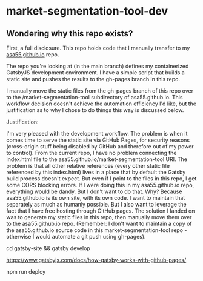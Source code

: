 # market-segmentation-tool-dev

## Wondering why this repo exists?

First, a full disclosure. This repo holds code that I manually transfer to my [asa55.github.io](https://github.com/asa55/asa55.github.io) repo.

The repo you're looking at (in the main branch) defines my containerized GatsbyJS development environment. I have a simple script that builds a static site and pushes the results to the gh-pages branch in this repo.

I manually move the static files from the gh-pages branch of this repo over to the /market-segmentation-tool subdirectory of asa55.github.io. This workflow decision doesn't achieve the automation efficiency I'd like, but the justification as to why I chose to do things this way is discussed below.

Justification:

I'm very pleased with the development workflow. The problem is when it comes time to serve the static site via GitHub Pages, for security reasons (cross-origin stuff being disabled by GitHub and therefore out of my power to control). From the current repo, I have no problem connecting the index.html file to the asa55.github.io/market-segmentation-tool URI. The problem is that all other relative references (every other static file referenced by this index.html) lives in a place that by default the Gatsby build process doesn't expect. But even if I point to the files in this repo, I get some CORS blocking errors. If I were doing this in my asa55.github.io repo, everything would be dandy. But I don't want to do that. Why? Because asa55.github.io is its own site, with its own code. I want to maintain that separately as much as humanly possible. But I also want to leverage the fact that I have free hosting through GitHub pages. The solution I landed on was to generate my static files in this repo, then manually move them over to the asa55.github.io repo. (Remember: I don't want to maintain a copy of the asa55.github.io source code in this market-segmentation-tool repo - otherwise I would automate a git push using gh-pages).

cd gatsby-site && gatsby develop

https://www.gatsbyjs.com/docs/how-gatsby-works-with-github-pages/

npm run deploy
